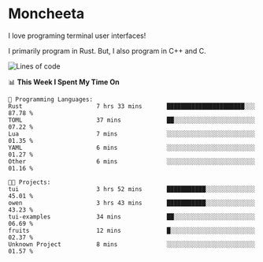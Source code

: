 # Moncheeta

I love programing terminal user interfaces!

I primarily program in Rust. But, I also program in C++ and C.

<!--START_SECTION:waka-->
![Lines of code](https://img.shields.io/badge/From%20Hello%20World%20I%27ve%20Written-440%20lines%20of%20code-blue)

📊 **This Week I Spent My Time On** 

```text
💬 Programming Languages: 
Rust                     7 hrs 33 mins       ██████████████████████░░░   87.78 % 
TOML                     37 mins             ██░░░░░░░░░░░░░░░░░░░░░░░   07.22 % 
Lua                      7 mins              ░░░░░░░░░░░░░░░░░░░░░░░░░   01.35 % 
YAML                     6 mins              ░░░░░░░░░░░░░░░░░░░░░░░░░   01.27 % 
Other                    6 mins              ░░░░░░░░░░░░░░░░░░░░░░░░░   01.16 % 

🐱‍💻 Projects: 
tui                      3 hrs 52 mins       ███████████░░░░░░░░░░░░░░   45.01 % 
owen                     3 hrs 43 mins       ███████████░░░░░░░░░░░░░░   43.23 % 
tui-examples             34 mins             ██░░░░░░░░░░░░░░░░░░░░░░░   06.69 % 
fruits                   12 mins             █░░░░░░░░░░░░░░░░░░░░░░░░   02.37 % 
Unknown Project          8 mins              ░░░░░░░░░░░░░░░░░░░░░░░░░   01.57 % 
```


<!--END_SECTION:waka-->
